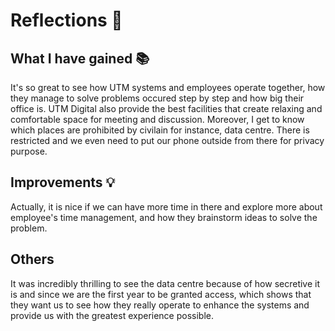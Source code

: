 # Reflections 🌠

## What I have gained 📚
It's so great to see how UTM systems and employees operate together, how they manage to solve problems occured step by step and how big their office is. UTM Digital also provide the best facilities that create relaxing and comfortable space for meeting and discussion. Moreover, I get to know which places are prohibited by civilain for instance, data centre. There is restricted and we even need to put our phone outside from there for privacy purpose.
## Improvements 💡
Actually, it is nice if we can have more time in there and explore more about employee's time management, and how they brainstorm ideas to solve the problem.
## Others 
It was incredibly thrilling to see the data centre because of how secretive it is and since we are the first year to be granted access, which shows that they want us to see how they really operate to enhance the systems and provide us with the greatest experience possible.
